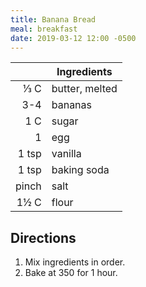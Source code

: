 ```yaml
---
title: Banana Bread
meal: breakfast
date: 2019-03-12 12:00 -0500
---
```


|| Ingredients |
|-:|-|
⅓ C   | butter, melted
3-4   | bananas
1 C   | sugar
1     | egg
1 tsp | vanilla
1 tsp | baking soda
pinch | salt
1½ C  | flour

## Directions

1. Mix ingredients in order.
2. Bake at 350 for 1 hour.
